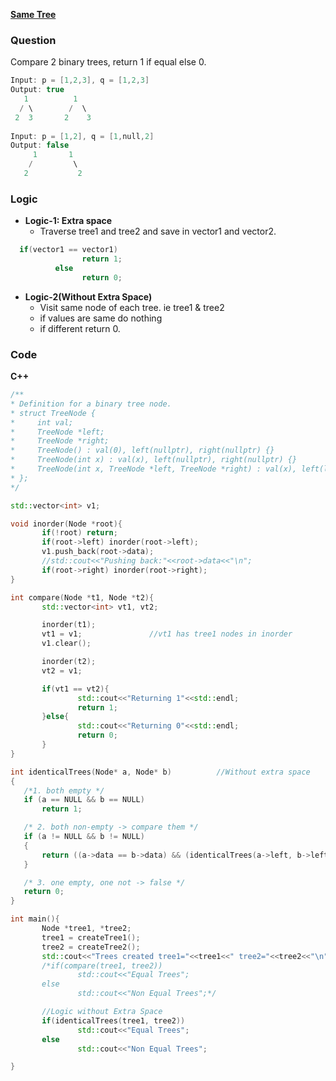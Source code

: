 **[Same Tree](https://leetcode.com/problems/same-tree/)**


### Question
Compare 2 binary trees, return 1 if equal else 0.
```c
Input: p = [1,2,3], q = [1,2,3]
Output: true
   1          1
  / \        /  \
 2  3       2    3
    
Input: p = [1,2], q = [1,null,2]
Output: false
     1       1
    /         \
   2           2
```

<a name=log></a>
### Logic
- **Logic-1: Extra space**
  - Traverse tree1 and tree2 and save in vector1 and vector2.
```c
  if(vector1 == vector1)
                return 1;
          else 
                return 0;
```

- **Logic-2(Without Extra Space)**
  - Visit same node of each tree. ie tree1 & tree2
  - if values are same do nothing
  - if different return 0.     

### Code
**C++**
 ```cpp
/**
 * Definition for a binary tree node.
 * struct TreeNode {
 *     int val;
 *     TreeNode *left;
 *     TreeNode *right;
 *     TreeNode() : val(0), left(nullptr), right(nullptr) {}
 *     TreeNode(int x) : val(x), left(nullptr), right(nullptr) {}
 *     TreeNode(int x, TreeNode *left, TreeNode *right) : val(x), left(left), right(right) {}
 * };
 */

std::vector<int> v1;

void inorder(Node *root){
        if(!root) return;
        if(root->left) inorder(root->left);
        v1.push_back(root->data);
        //std::cout<<"Pushing back:"<<root->data<<"\n";
        if(root->right) inorder(root->right);
}

int compare(Node *t1, Node *t2){
        std::vector<int> vt1, vt2;

        inorder(t1);
        vt1 = v1;               //vt1 has tree1 nodes in inorder
        v1.clear();

        inorder(t2);
        vt2 = v1;

        if(vt1 == vt2){
                std::cout<<"Returning 1"<<std::endl;
                return 1;
        }else{
                std::cout<<"Returning 0"<<std::endl;
                return 0;
        }
}

int identicalTrees(Node* a, Node* b)          //Without extra space
{
    /*1. both empty */
    if (a == NULL && b == NULL)
        return 1;

    /* 2. both non-empty -> compare them */
    if (a != NULL && b != NULL)
    {
        return ((a->data == b->data) && (identicalTrees(a->left, b->left)) && (identicalTrees(a->right, b->right)));
    }

    /* 3. one empty, one not -> false */
    return 0;
}

int main(){
        Node *tree1, *tree2;
        tree1 = createTree1();
        tree2 = createTree2();
        std::cout<<"Trees created tree1="<<tree1<<" tree2="<<tree2<<"\n";
        /*if(compare(tree1, tree2))
                std::cout<<"Equal Trees";
        else
                std::cout<<"Non Equal Trees";*/
 
        //Logic without Extra Space
        if(identicalTrees(tree1, tree2))
                std::cout<<"Equal Trees";
        else
                std::cout<<"Non Equal Trees";

}
